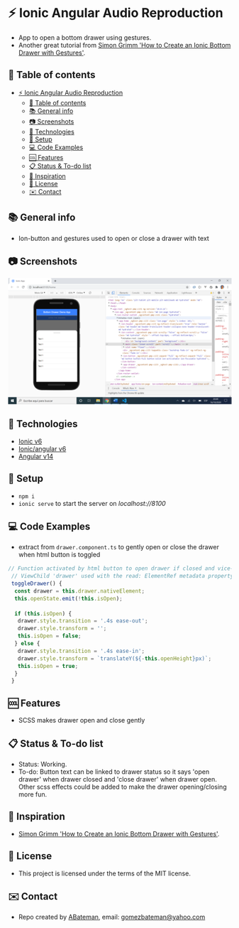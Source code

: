 # :zap: Ionic Angular Audio Reproduction

* App to open a bottom drawer using gestures.
* Another great tutorial from [Simon Grimm 'How to Create an Ionic Bottom Drawer with Gestures'](https://www.youtube.com/watch?v=xl4S8FM8Wcc&t=0s).

## :page_facing_up: Table of contents

* [:zap: Ionic Angular Audio Reproduction](#zap-ionic-angular-audio-reproduction)
	* [:page_facing_up: Table of contents](#page_facing_up-table-of-contents)
	* [:books: General info](#books-general-info)
	* [:camera: Screenshots](#camera-screenshots)
	* [:signal_strength: Technologies](#signal_strength-technologies)
	* [:floppy_disk: Setup](#floppy_disk-setup)
	* [:computer: Code Examples](#computer-code-examples)
	* [:cool: Features](#cool-features)
	* [:clipboard: Status & To-do list](#clipboard-status--to-do-list)
	* [:clap: Inspiration](#clap-inspiration)
	* [:file_folder: License](#file_folder-license)
	* [:envelope: Contact](#envelope-contact)

## :books: General info

* Ion-button and gestures used to open or close a drawer with text

## :camera: Screenshots

![screenshot](./img/drawer.png)

## :signal_strength: Technologies

* [Ionic v6](https://ionicframework.com/)
* [Ionic/angular v6](https://ionicframework.com/)
* [Angular v14](https://angular.io/)

## :floppy_disk: Setup

* `npm i`
* `ionic serve` to start the server on _localhost://8100_

## :computer: Code Examples

* extract from `drawer.component.ts` to gently open or close the drawer when html button is toggled

```typescript
// Function activated by html button to open drawer if closed and vice-versa
 // ViewChild 'drawer' used with the read: ElementRef metadata property above
 toggleDrawer() {
  const drawer = this.drawer.nativeElement;
  this.openState.emit(!this.isOpen);

  if (this.isOpen) {
   drawer.style.transition = '.4s ease-out';
   drawer.style.transform = '';
   this.isOpen = false;
  } else {
   drawer.style.transition = '.4s ease-in';
   drawer.style.transform = `translateY(${-this.openHeight}px)`;
   this.isOpen = true;
  }
 }
```

## :cool: Features

* SCSS makes drawer open and close gently

## :clipboard: Status & To-do list

* Status: Working.
* To-do: Button text can be linked to drawer status so it says 'open drawer' when drawer closed and 'close drawer' when drawer open. Other scss effects could be added to make the drawer opening/closing more fun.

## :clap: Inspiration

* [Simon Grimm 'How to Create an Ionic Bottom Drawer with Gestures'](https://www.youtube.com/watch?v=xl4S8FM8Wcc&t=0s).

## :file_folder: License

* This project is licensed under the terms of the MIT license.

## :envelope: Contact

* Repo created by [ABateman](https://github.com/AndrewJBateman), email: gomezbateman@yahoo.com
